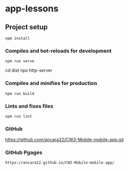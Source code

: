 # app-lessons

## Project setup
```
npm install
```

### Compiles and hot-reloads for development
```
npm run serve
```
cd dist
npx http-server

### Compiles and minifies for production
```
npm run build
```

### Lints and fixes files
```
npm run lint
```

### GitHub 

https://github.com/ancara22/CW3-Mobile-mobile-app.git

### GitHub Pgages
```
https://ancara22.github.io/CW3-Mobile-mobile-app/
```